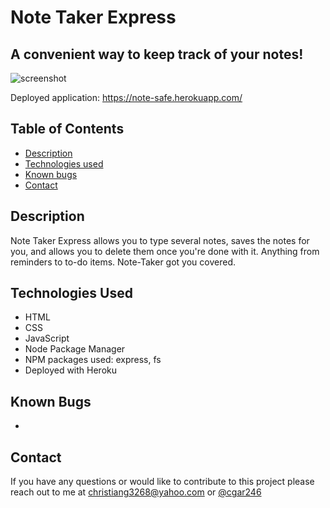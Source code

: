 # Note Taker Express

## A convenient way to keep track of your notes!


![screenshot](assets/Xpressnotesimage)

Deployed application: https://note-safe.herokuapp.com/ 

## Table of Contents 

* [Description](#description)
* [Technologies used](#technologies-used)
* [Known bugs](#known-bugs)
* [Contact](#contact)

## Description 

Note Taker Express allows you to type several notes, saves the notes for you, and allows you to delete them once you're done with it. Anything from reminders to to-do items. Note-Taker got you covered. 

## Technologies Used
* HTML
* CSS
* JavaScript
* Node Package Manager
* NPM packages used: express, fs
* Deployed with Heroku


## Known Bugs
*  

## Contact 

If you have any questions or would like to contribute to this project please reach out to me at christiang3268@yahoo.com or [@cgar246](https://github.com/cgar246)



